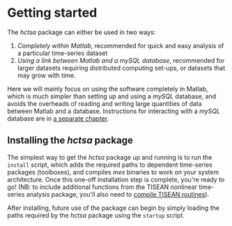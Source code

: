 # Getting started

The *hctsa* package can either be used in two ways:

1. *Completely within Matlab*, recommended for quick and easy analysis of a particular time-series dataset
2. *Using a link between Matlab and a mySQL database*, recommended for larger datasets requiring distributed computing set-ups, or datasets that may grow with time.

Here we will mainly focus on using the software completely in Matlab, which is much simpler than setting up and using a *mySQL* database, and avoids the overheads of reading and writing large quantities of data between Matlab and a database.
Instructions for interacting with a *mySQL* database are in [a separate chapter](overview_mysql_database.md).

## Installing the *hctsa* package
The simplest way to get the *hctsa* package up and running is to run the `install` script, which adds the required paths to dependent time-series packages (toolboxes), and compiles *mex* binaries to work on your system architecture.
Once this one-off installation step is complete, you're ready to go! (NB: to include additional functions from the TISEAN nonlinear time-series analysis package, you'll also need to [compile TISEAN routines](compiling_binaries.md)).

After installing, future use of the package can begin by simply loading the paths required by the *hctsa* package using the `startup` script.

<!------->


<!--1. Sets up a *mySQL* server and database, populates the database with our standard library of functions and operations, and then compiles all of the mex functions required by Matlab to run all of the operations.-->

<!--## Setting up-->
<!--{#sec:SettingUp}-->

<!--This section describes initial tasks that one must perform once, to set up the *mySQL* database and its interface with Matlab.-->


<!--### Setting the path-->
<!-- {#sec:settingPath} -->
